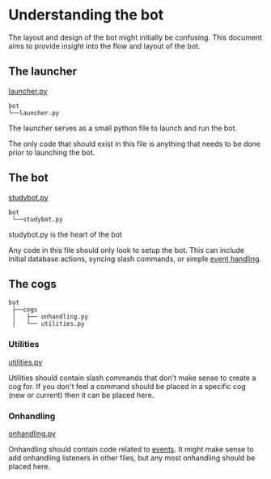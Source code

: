 # Understanding the bot

The layout and design of the bot might initially be confusing. This document aims to provide insight into the flow and layout of the bot.

## The launcher

[launcher.py](../bot/launcher.py)

```
bot
└──launcher.py
```

The launcher serves as a small python file to launch and run the bot.

The only code that should exist in this file is anything that needs to be done prior to launching the bot.

## The bot

[studybot.py](../bot/studybot.py)

```
bot
 └──studybot.py
```

studybot.py is the heart of the bot

Any code in this file should only look to setup the bot. This can include initial database actions, syncing slash commands, or simple [event handling](https://discordpy.readthedocs.io/en/latest/api.html#event-reference).

## The cogs

```
bot
 ├──cogs
 │   ├── onhandling.py
 │   └── utilities.py
```

<!-- ### Onhandling

[onhandling.py](../cogs/onhandling.py)

Onhandling should contain code related to [events](https://discordpy.readthedocs.io/en/latest/api.html#event-reference). It might make sense to add onhandling listeners in other files, but any most onhandling should be placed here. Very simple onhandling can be placed in [studybot.py](../studybot.py). -->

### Utilities

[utilities.py](../bot/cogs/utilities.py)

Utilities should contain slash commands that don't make sense to create a cog for. If you don't feel a command should be placed in a specific cog (new or current) then it can be placed here.

### Onhandling

[onhandling.py](../bot/cogs/onhandling.py)

Onhandling should contain code related to [events](https://discordpy.readthedocs.io/en/latest/api.html#event-reference). It might make sense to add onhandling listeners in other files, but any most onhandling should be placed here.